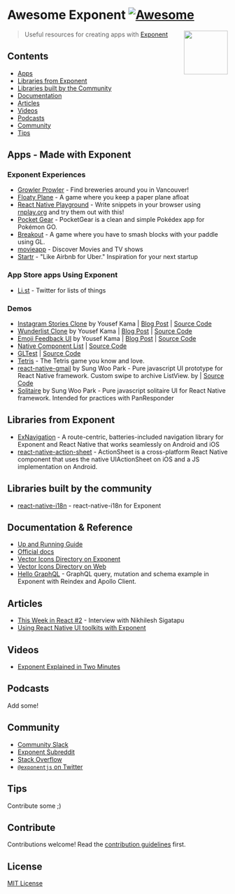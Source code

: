 # Awesome Exponent [![Awesome](https://cdn.rawgit.com/sindresorhus/awesome/d7305f38d29fed78fa85652e3a63e154dd8e8829/media/badge.svg)](https://github.com/sindresorhus/awesome)

[<img src="https://d3lwq5rlu14cro.cloudfront.net/v1/AQ5jDS5SYyUkapWWEviV.png" align="right" width="100">](https://getexponent.com/)

> Useful resources for creating apps with [Exponent](https://getexponent.com/)

## Contents

- [Apps](#apps)
- [Libraries from Exponent](#libraries-from-exponent)
- [Libraries built by the Community](#libraries-built-by-the-community)
- [Documentation](#documentation)
- [Articles](#articles)
- [Videos](#videos)
- [Podcasts](#podcasts)
- [Community](#community)
- [Tips](#tips)

## Apps - Made with Exponent

### Exponent Experiences

- [Growler Prowler](https://getexponent.com/@community/growler-prowler) - Find breweries around you in Vancouver!
- [Floaty Plane](https://getexponent.com/@exponent/floatyplane) - A game where you keep a paper plane afloat
- [React Native Playground](https://getexponent.com/@rnplay/rnplay) - Write snippets in your browser using [rnplay.org](https://rnplay.org/) and try them out with this!
- [Pocket Gear](https://getexponent.com/@rncommunity/pocketgear) - PocketGear is a clean and simple Pokédex app for Pokémon GO.
- [Breakout](https://getexponent.com/@community/breakout) - A game where you have to smash blocks with your paddle using GL.
- [movieapp](https://getexponent.com/@community/movieapp) - Discover Movies and TV shows
- [Startr](https://getexponent.com/@community/startr) - "Like Airbnb for Uber." Inspiration for your next startup

### App Store apps Using Exponent

- [Li.st](https://li.st/) - Twitter for lists of things

### Demos

- [Instagram Stories Clone](https://getexponent.com/@mastermo/instagram-stories) by Yousef Kama | [Blog Post](https://medium.com/@yousefkama/building-instagram-stories-d14763682e98#.gn2ujtrup) | [Source Code](https://github.com/mastermoo/rn-instagram-stories)
- [Wunderlist Clone](https://getexponent.com/@mastermo/wunderlist) by Yousef Kama | [Blog Post](https://medium.com/@yousefkama/react-native-ui-challenge-2-be24f72e6a68#.ibqyza95w) | [Source Code](https://github.com/mastermoo/rn-wunderlist)
- [Emoji Feedback UI](https://getexponent.com/@community/emoji-feedback) by Yousef Kama | [Blog Post](https://medium.com/@yousefkama/react-native-ui-challenge-1-42db390905c#.apx950akw) | [Source Code](https://github.com/mastermoo/rn-emoji-feedback)
- [Native Component List](https://getexponent.com/@community/native-component-list) | [Source Code](https://github.com/exponentjs/native-component-list)
- [GLTest](https://getexponent.com/@community/gl-test) | [Source Code](http://github.com/exponentjs/gl-test)
- [Tetris](https://getexponent.com/@community/react-native-tetris) - The Tetris game you know and love.
- [react-native-gmail](https://getexponent.com/@sungwoopark95/react-native-gmail) by Sung Woo Park - Pure javascript UI prototype for React Native framework. Custom swipe to archive ListView. by  | [Source Code](https://github.com/ggomaeng/react-native-gmail)
- [Solitaire](https://getexponent.com/@sungwoopark95/react-native-solitaire) by Sung Woo Park - Pure javascript solitaire UI for React Native framework. Intended for practices with PanResponder


## Libraries from Exponent

- [ExNavigation](https://github.com/exponentjs/ex-navigation) - A route-centric, batteries-included navigation library for Exponent and React Native that works seamlessly on Android and iOS
- [react-native-action-sheet](https://github.com/exponentjs/react-native-action-sheet) - ActionSheet is a cross-platform React Native component that uses the native UIActionSheet on iOS and a JS implementation on Android.

## Libraries built by the community

- [react-native-i18n](https://github.com/xcarpentier/react-native-i18n) - react-native-i18n for Exponent

## Documentation & Reference

- [Up and Running Guide](http://electron.atom.io/docs/tutorial/quick-start/)
- [Official docs](https://docs.getexponent.com/)
- [Vector Icons Directory on Exponent](https://getexponent.com/@ccheever/vector-icon-showcase)
- [Vector Icons Directory on Web](https://exponentjs.github.io/vector-icons/)
- [Hello GraphQL](https://github.com/exponentjs/hello-graphql) - GraphQL query, mutation and schema example in Exponent with Reindex and Apollo Client.

## Articles

- [This Week in React #2](https://thisweekinreact.com/this-week-in-react-2-74c7bd260cb4#.9d5v94k74) - Interview with Nikhilesh Sigatapu
- [Using React Native UI toolkits with Exponent](https://blog.getexponent.com/using-react-native-ui-toolkits-with-exponent-3993434caf66)

## Videos

- [Exponent Explained in Two Minutes](https://www.youtube.com/watch?v=IQI9aUlouMI)

## Podcasts

Add some!

## Community

- [Community Slack](https://slack.exponentjs.com/)
- [Exponent Subreddit](https://www.reddit.com/r/exponent)
- [Stack Overflow](http://stackoverflow.com/questions/tagged/exponentjs)
- [`@exponentjs` on Twitter](https://twitter.com/exponentjs)

## Tips

Contribute some ;)


## Contribute

Contributions welcome! Read the [contribution guidelines](CONTRIBUTING.md) first.


## License

[MIT License](LICENSE)
